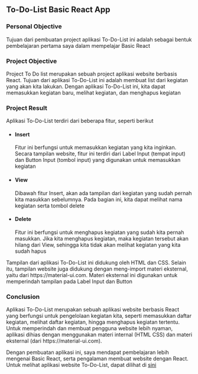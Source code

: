 ## To-Do-List Basic React App
<h3> Personal Objective </h3>
<p> Tujuan dari pembuatan project aplikasi To-Do-List ini adalah sebagai bentuk pembelajaran pertama saya dalam mempelajar Basic React</p>

<h3> Project Objective </h3>
<p> Project To Do list merupakan sebuah project aplikasi website berbasis React. Tujuan dari aplikasi To-Do-List ini adalah membuat list dari kegiatan yang akan kita lakukan. Dengan aplikasi To-Do-List ini, kita dapat memasukkan kegiatan baru, melihat kegiatan, dan menghapus kegiatan</p>

<h3> Project Result </h3>
  <p> Aplikasi To-Do-List terdiri dari beberapa fitur, seperti berikut</p>
  
  <ul>
  <li><h4>Insert</h4> 
    <p> Fitur ini berfungsi untuk memasukkan kegiatan yang kita inginkan. Secara tampilan website, fitur ini terdiri dari Label Input (tempat input) dan Button Input (tombol input) yang digunakan untuk memasukkan kegiatan</p>
  </li>
  <li><h4>View</h4>
    <p>Dibawah fitur Insert, akan ada tampilan dari kegiatan yang sudah pernah kita masukkan sebelumnya. Pada bagian ini, kita dapat melihat nama kegiatan serta tombol delete</p></li>
  <li><h4>Delete</h4>
    <p>Fitur ini berfungsi untuk menghapus kegiatan yang sudah kita pernah masukkan. Jika kita menghapus kegiatan, maka kegiatan tersebut akan hilang dari View, sehingga kita tidak akan melihat kegiatan yang kita sudah hapus</p>
  </li>
  </ul>
  
  <p>Tampilan dari aplikasi To-Do-List ini didukung oleh HTML dan CSS. Selain itu, tampilan website juga didukung dengan meng-import materi eksternal, yaitu dari https://material-ui.com. Materi eksternal ini digunakan untuk memperindah tampilan pada Label Input dan Button</p>
  
  <h3> Conclusion </h3>
<p> Aplikasi To-Do-List merupakan sebuah aplikasi website berbasis React yang berfungsi untuk pengelolaan kegiatan kita, seperti memasukkan daftar kegiatan, melihat daftar kegiatan, hingga menghapus kegiatan tertentu. Untuk memperindah dan membuat pengguna website lebih nyaman, aplikasi dihias dengan menggunakan materi internal (HTML CSS) dan materi eksternal (dari https://material-ui.com). 

Dengan pembuatan aplikasi ini, saya mendapat pembelajaran lebih mengenai Basic React, serta pengalaman membuat website dengan React. Untuk melihat aplikasi website To-Do-List, dapat dilihat di <a href="https://drive.google.com/file/d/1KEnGSLhhwMHJZyEMSwT1ZWYxfxBvgonn/view?usp=sharing">sini</a>
</p>
